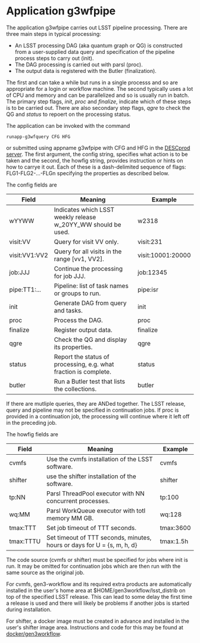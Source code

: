 # Application g3wfpipe
The application g3wfpipe carries out LSST pipeline processing.
There are three main steps in typical processing:
* An LSST processing DAG (aka quantum graph or QG) is constructed from a user-supplied data query and
specification of the pipeline process steps to carry out (init).
* The DAG processing is carried out with parsl (proc).
* The output data is registered with the Butler (finalization).

The first and can take a while but runs in a single processs and so are appropriate for a login or workflow machine.
The second typically uses a lot of CPU and memory and can be parallelized and so is usually run in batch.
The primary step flags, *init*, *proc* and *finalize*, indicate which of these steps is
to be carried out.
There are also secondary step flags, *qgre* to check the QG and *status* to repoert on the processing status.

The application can be invoked with the command
```
runapp-g3wfquery CFG HFG
```
or submitted using appname g3wfpipe with CFG and HFG in the [DESCprod server](https://www.descprod.org/home).
The first argument, the config string, specifies what action is to be taken and the second, the howfig string, provides instruction or hints on  how to carrye it out.
Each of these is a dash-delimited sequence of flags: FLG1-FLG2-...-FLGn specifying the properties as described below.

The config fields are

| Field | Meaning | Example |
|---|---|---|
| wYYWW | Indicates which LSST weekly release w_20YY_WW should be used. | w2318 |
| visit:VV | Query for visit VV only. | visit:231 |
| visit:VV1:VV2 | Query for all visits in the range [vv1, VV2]. | visit:10001:20000 |
| job:JJJ | Continue the processing for job JJJ. | job:12345 |
| pipe:TT1:... | Pipeline: list of task names or groups to run. | pipe:isr |
| init | Generate DAG from query and tasks. | init |
| proc | Process the DAG. | proc |
| finalize | Register output data. | finalize |
| qgre | Check the QG and display its properties. | qgre |
| status | Report the status of processing, e.g. what fraction is complete. | status |
| butler | Run a Butler test that lists the collections. | butler |

If there are mutliple queries, they are ANDed together.
The LSST release, query and pipeline may not be specified in continuation jobs.
If proc is provided in a continuation job, the processing will continue where it left off
in the preceding job.

The howfig fields are

| Field | Meaning | Example |
|---|---|---|
| cvmfs | Use the cvmfs installation of the LSST software. | cvmfs |
| shifter | use the shifter installation of the software. | shifter |
| tp:NN | Parsl ThreadPool executor with NN concurrent processes. | tp:100 |
| wq:MM | Parsl WorkQueue executor with totl memory MM GB. | wq:128 |
| tmax:TTT | Set job timeout of TTT seconds. | tmax:3600 |
| tmax:TTTU | Set timeout of TTT seconds, minutes, hours or days for U = {s, m, h, d} | tmax:1.5h |

The code source (cvmfs or shifter) must be specified for jobs where init is run.
It may be omitted for continuation jobs which are then run with the same source as the original job.

For cvmfs, gen3-workflow and its required extra products are automatically installed in the user's home area at $HOME/gen3workflow/lsst_distrib on top of the specified LSST release.
This can lead to some delay the first time a release is used and there will likely be problems if another jobs is started during installation.

For shifter, a docker image must be created in advance and installed in the user's shifter image area.
Instructions and code for this may be found at [docker/gen3workflow](../docker/gen3workflow).
